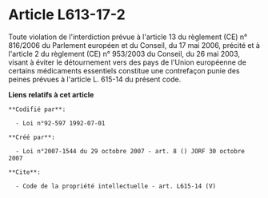 # Article L613-17-2

Toute violation de l'interdiction prévue à l'article 13 du règlement (CE) n° 816/2006 du Parlement européen et du Conseil, du
17 mai 2006, précité et à l'article 2 du règlement (CE) n° 953/2003 du Conseil, du 26 mai 2003, visant à éviter le
détournement vers des pays de l'Union européenne de certains médicaments essentiels constitue une contrefaçon punie des
peines prévues à l'article L. 615-14 du présent code.

**Liens relatifs à cet article**

	**Codifié par**:

	  - Loi n°92-597 1992-07-01

	**Créé par**:

	  - Loi n°2007-1544 du 29 octobre 2007 - art. 8 () JORF 30 octobre 2007

	**Cite**:

	  - Code de la propriété intellectuelle - art. L615-14 (V)
